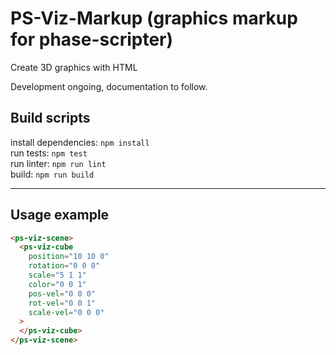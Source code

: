 # PS-Viz-Markup (graphics markup for phase-scripter)
Create 3D graphics with HTML

Development ongoing, documentation to follow.

## Build scripts
install dependencies: `npm install`  
run tests: `npm test`  
run linter: `npm run lint`  
build: `npm run build`  

---

## Usage example 

```html
<ps-viz-scene>
  <ps-viz-cube
    position="10 10 0"
    rotation="0 0 0"
    scale="5 1 1"
    color="0 0 1"
    pos-vel="0 0 0"
    rot-vel="0 0 1"
    scale-vel="0 0 0"
  >
  </ps-viz-cube>
</ps-viz-scene>
```
